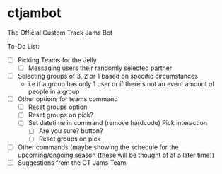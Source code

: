 # ctjambot

The Official Custom Track Jams Bot

To-Do List:
- [ ] Picking Teams for the Jelly
  - [ ] Messaging users their randomly selected partner
- [ ] Selecting groups of 3, 2 or 1 based on specific circumstances
  - i.e if a group has only 1 user or if there's not an event amount of people in a group
- [ ] Other options for teams command
  - [ ] Reset groups option
  - [ ] Reset groups on pick?
  - [ ] Set datetime in command (remove hardcode)
  Pick interaction
    - [ ] Are you sure? button?
    - [ ] Reset groups on pick
- [ ] Other commands (maybe showing the schedule for the upcoming/ongoing season (these will be thought of at a later time))
- [ ] Suggestions from the CT Jams Team
